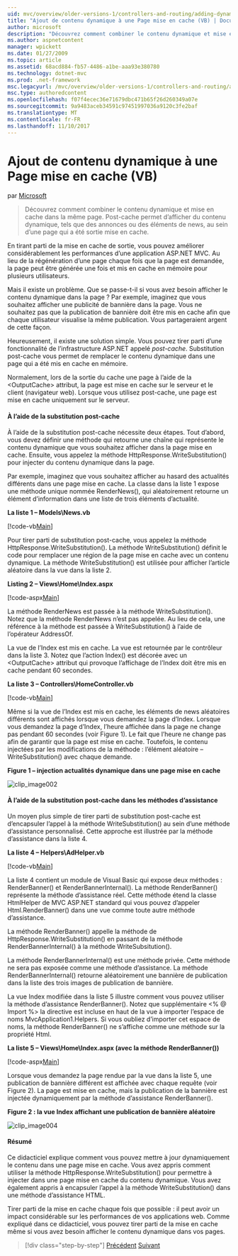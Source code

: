 ```yaml
---
uid: mvc/overview/older-versions-1/controllers-and-routing/adding-dynamic-content-to-a-cached-page-vb
title: "Ajout de contenu dynamique à une Page mise en cache (VB) | Documents Microsoft"
author: microsoft
description: "Découvrez comment combiner le contenu dynamique et mise en cache dans la même page. Post-cache vous permet d’afficher le contenu dynamique, tels que bannière publications o..."
ms.author: aspnetcontent
manager: wpickett
ms.date: 01/27/2009
ms.topic: article
ms.assetid: 68acd884-fb57-4486-a1be-aaa93e380780
ms.technology: dotnet-mvc
ms.prod: .net-framework
msc.legacyurl: /mvc/overview/older-versions-1/controllers-and-routing/adding-dynamic-content-to-a-cached-page-vb
msc.type: authoredcontent
ms.openlocfilehash: f07f4ecec36e71679dbc471b65f26d260349a07e
ms.sourcegitcommit: 9a9483aceb34591c97451997036a9120c3fe2baf
ms.translationtype: MT
ms.contentlocale: fr-FR
ms.lasthandoff: 11/10/2017
---
```

<a name="adding-dynamic-content-to-a-cached-page-vb"></a>Ajout de contenu dynamique à une Page mise en cache (VB)
====================
par [Microsoft](https://github.com/microsoft)

> Découvrez comment combiner le contenu dynamique et mise en cache dans la même page. Post-cache permet d’afficher du contenu dynamique, tels que des annonces ou des éléments de news, au sein d’une page qui a été sortie mise en cache.


En tirant parti de la mise en cache de sortie, vous pouvez améliorer considérablement les performances d’une application ASP.NET MVC. Au lieu de la régénération d’une page chaque fois que la page est demandée, la page peut être générée une fois et mis en cache en mémoire pour plusieurs utilisateurs.

Mais il existe un problème. Que se passe-t-il si vous avez besoin afficher le contenu dynamique dans la page ? Par exemple, imaginez que vous souhaitez afficher une publicité de bannière dans la page. Vous ne souhaitez pas que la publication de bannière doit être mis en cache afin que chaque utilisateur visualise la même publication. Vous partageraient argent de cette façon.

Heureusement, il existe une solution simple. Vous pouvez tirer parti d’une fonctionnalité de l’infrastructure ASP.NET appelé *post-cache*. Substitution post-cache vous permet de remplacer le contenu dynamique dans une page qui a été mis en cache en mémoire.


Normalement, lors de la sortie du cache une page à l’aide de la &lt;OutputCache&gt; attribut, la page est mise en cache sur le serveur et le client (navigateur web). Lorsque vous utilisez post-cache, une page est mise en cache uniquement sur le serveur.


#### <a name="using-post-cache-substitution"></a>À l’aide de la substitution post-cache

À l’aide de la substitution post-cache nécessite deux étapes. Tout d’abord, vous devez définir une méthode qui retourne une chaîne qui représente le contenu dynamique que vous souhaitez afficher dans la page mise en cache. Ensuite, vous appelez la méthode HttpResponse.WriteSubstitution() pour injecter du contenu dynamique dans la page.

Par exemple, imaginez que vous souhaitez afficher au hasard des actualités différents dans une page mise en cache. La classe dans la liste 1 expose une méthode unique nommée RenderNews(), qui aléatoirement retourne un élément d’information dans une liste de trois éléments d’actualité.

**La liste 1 – Models\News.vb**

[!code-vb[Main](adding-dynamic-content-to-a-cached-page-vb/samples/sample1.vb)]

Pour tirer parti de substitution post-cache, vous appelez la méthode HttpResponse.WriteSubstitution(). La méthode WriteSubstitution() définit le code pour remplacer une région de la page mise en cache avec un contenu dynamique. La méthode WriteSubstitution() est utilisée pour afficher l’article aléatoire dans la vue dans la liste 2.

**Listing 2 – Views\Home\Index.aspx**

[!code-aspx[Main](adding-dynamic-content-to-a-cached-page-vb/samples/sample2.aspx)]

La méthode RenderNews est passée à la méthode WriteSubstitution(). Notez que la méthode RenderNews n’est pas appelée. Au lieu de cela, une référence à la méthode est passée à WriteSubstitution() à l’aide de l’opérateur AddressOf.

La vue de l’Index est mis en cache. La vue est retournée par le contrôleur dans la liste 3. Notez que l’action Index() est décorée avec un &lt;OutputCache&gt; attribut qui provoque l’affichage de l’Index doit être mis en cache pendant 60 secondes.

**La liste 3 – Controllers\HomeController.vb**

[!code-vb[Main](adding-dynamic-content-to-a-cached-page-vb/samples/sample3.vb)]

Même si la vue de l’Index est mis en cache, les éléments de news aléatoires différents sont affichés lorsque vous demandez la page d’Index. Lorsque vous demandez la page d’Index, l’heure affichée dans la page ne change pas pendant 60 secondes (voir Figure 1). Le fait que l’heure ne change pas afin de garantir que la page est mise en cache. Toutefois, le contenu injectées par les modifications de la méthode : l’élément aléatoire – WriteSubstitution() avec chaque demande.

**Figure 1 – injection actualités dynamique dans une page mise en cache**

![clip_image002](adding-dynamic-content-to-a-cached-page-vb/_static/image1.jpg)

#### <a name="using-post-cache-substitution-in-helper-methods"></a>À l’aide de la substitution post-cache dans les méthodes d’assistance

Un moyen plus simple de tirer parti de substitution post-cache est d’encapsuler l’appel à la méthode WriteSubstitution() au sein d’une méthode d’assistance personnalisé. Cette approche est illustrée par la méthode d’assistance dans la liste 4.

**La liste 4 – Helpers\AdHelper.vb**

[!code-vb[Main](adding-dynamic-content-to-a-cached-page-vb/samples/sample4.vb)]

La liste 4 contient un module de Visual Basic qui expose deux méthodes : RenderBanner() et RenderBannerInternal(). La méthode RenderBanner() représente la méthode d’assistance réel. Cette méthode étend la classe HtmlHelper de MVC ASP.NET standard qui vous pouvez d’appeler Html.RenderBanner() dans une vue comme toute autre méthode d’assistance.

La méthode RenderBanner() appelle la méthode de HttpResponse.WriteSubstitution() en passant de la méthode RenderBannerInternal() à la méthode WriteSubsitution().

La méthode RenderBannerInternal() est une méthode privée. Cette méthode ne sera pas exposée comme une méthode d’assistance. La méthode RenderBannerInternal() retourne aléatoirement une bannière de publication dans la liste des trois images de publication de bannière.

La vue Index modifiée dans la liste 5 illustre comment vous pouvez utiliser la méthode d’assistance RenderBanner(). Notez que supplémentaire &lt;% @ Import %&gt; la directive est incluse en haut de la vue à importer l’espace de noms MvcApplication1.Helpers. Si vous oubliez d’importer cet espace de noms, la méthode RenderBanner() ne s’affiche comme une méthode sur la propriété Html.

**La liste 5 – Views\Home\Index.aspx (avec la méthode RenderBanner())**

[!code-aspx[Main](adding-dynamic-content-to-a-cached-page-vb/samples/sample5.aspx)]

Lorsque vous demandez la page rendue par la vue dans la liste 5, une publication de bannière différent est affichée avec chaque requête (voir Figure 2). La page est mise en cache, mais la publication de la bannière est injectée dynamiquement par la méthode d’assistance RenderBanner().

**Figure 2 : la vue Index affichant une publication de bannière aléatoire**

![clip_image004](adding-dynamic-content-to-a-cached-page-vb/_static/image2.jpg)

#### <a name="summary"></a>Résumé

Ce didacticiel explique comment vous pouvez mettre à jour dynamiquement le contenu dans une page mise en cache. Vous avez appris comment utiliser la méthode HttpResponse.WriteSubstitution() pour permettre à injecter dans une page mise en cache du contenu dynamique. Vous avez également appris à encapsuler l’appel à la méthode WriteSubstitution() dans une méthode d’assistance HTML.

Tirer parti de la mise en cache chaque fois que possible : il peut avoir un impact considérable sur les performances de vos applications web. Comme expliqué dans ce didacticiel, vous pouvez tirer parti de la mise en cache même si vous avez besoin afficher le contenu dynamique dans vos pages.

>[!div class="step-by-step"]
[Précédent](improving-performance-with-output-caching-vb.md)
[Suivant](creating-a-controller-vb.md)

